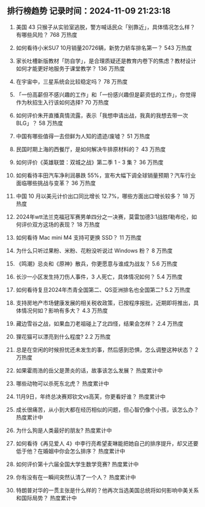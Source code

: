 
## 排行榜趋势 记录时间：2024-11-09 21:23:18
  
  1. 美国 43 只猴子从实验室逃脱，警方喊话民众「别靠近」，具体情况怎么样？有哪些风险？ 768 万热度
    
  2. 如何看待小米SU7 10月销量20726辆，新势力轿车排名第一？ 543 万热度
    
  3. 家长吐槽新版教材「防自学」，是合理质疑还是教育内卷下的焦虑？教材设计如何才能更好地服务于课堂教学？ 136 万热度
    
  4. 在宇宙中，三星系统会比较稳定吗？ 78 万热度
    
  5. 「一份高薪但不感兴趣的工作」和「一份感兴趣但是薪资低的工作」，你觉得作为秋招生入行该如何选择? 70 万热度
    
  6. 如何评价朱开直播真情流露，表示「我想申请出战，我真的我想去带一次BLG」？ 58 万热度
    
  7. 中国有哪些值得一去但鲜为人知的遗迹/废墟？ 51 万热度
    
  8. 民国时期上海的西餐厅，是如何解决牛排原材料的？ 43 万热度
    
  9. 如何评价《英雄联盟：双城之战》第二季 1 - 3 集？ 36 万热度
    
  10. 如何看待丰田汽车净利润暴跌 55%，宣布大幅下调全球销量预期？汽车行业面临哪些挑战与变革？ 36 万热度
    
  11. 中国 10 月以美元计价出口同比增长 12.7%，哪些方面出口增长较多？ 18 万热度
    
  12. 2024年wtt法兰克福冠军赛男单四分之一决赛，莫雷加德3:1战胜f勒布伦，如何评价双方这场的表现？ 18 万热度
    
  13. 如何看待 Mac mini M4 支持可更换 SSD？ 11 万热度
    
  14. 为什么只听过果粉、米粉、花粉没听说过 Windows 粉？ 8 万热度
    
  15. 《鸣潮》忌炎和《原神》散兵，你更愿意与谁成为战友？ 5.6 万热度
    
  16. 长沙一小区发生持刀伤人事件，3 人死亡，具体情况如何？ 5.4 万热度
    
  17. 如何看待复旦2024年杰青全国第二、QS亚洲排名也全国第二? 5.2 万热度
    
  18. 支持房地产市场健康发展的相关税收政策，已按程序报批，近期即将推出，具体情况何如？影响有多大？ 4.3 万热度
    
  19. 藏边雪谷之战，如果血刀老祖碰上了北四怪，结果会怎样？ 2.4 万热度
    
  20. 狸花猫可以漂亮到什么程度? 2.2 万热度
    
  21. 总是在空闲的时候担忧还未发生的事，然后感到恐惧，怎么调整这种状态？ 2 万热度
    
  22. 如果霍雨浩的岳父是萧炎的话，故事该怎么发展？ 热度累计中
    
  23. 哪些动物可以杀死东北虎？ 热度累计中
    
  24. 11月9日，年终总决赛郑钦文vs高芙，你更看好谁？ 热度累计中
    
  25. 成长很痛苦，从小到大都在经历相似的问题，但心智仍像个小孩，该怎么办？ 热度累计中
    
  26. 为什么狗是人类最好的朋友? 热度累计中
    
  27. 如何看待《再见爱人 4》中李行亮希望麦琳能把她自己的排序提升，却又还要低于他？在婚姻中你会怎么排序？ 热度累计中
    
  28. 如何评价第十六届全国大学生数学竞赛? 热度累计中
    
  29. 你有没有在一瞬间突然认清了一个人？ 热度累计中
    
  30. 特朗普对华的一贯主张是什么样的？他再次当选美国总统将如何影响中美关系和国际局势？ 热度累计中
    